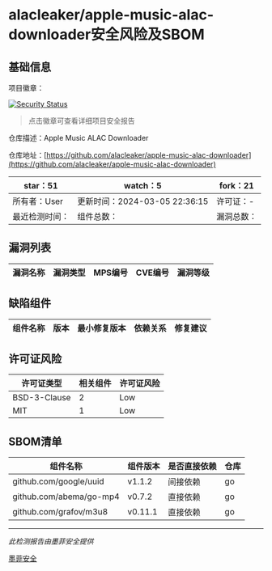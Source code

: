 # alacleaker/apple-music-alac-downloader安全风险及SBOM

## 基础信息

项目徽章：

[![Security Status](https://www.murphysec.com/platform3/v31/badge/1766169652931747840.svg)](https://www.murphysec.com/console/report/1766169597004898304/1766169652931747840)

> 点击徽章可查看详细项目安全报告

仓库描述：Apple Music ALAC Downloader

仓库地址：[https://github.com/alacleaker/apple-music-alac-downloader](https://github.com/alacleaker/apple-music-alac-downloader)

| star：51 | watch：5 | fork：21 |
| ----------- | -------------- | ------------ |
| 所有者：User | 更新时间：2024-03-05 22:36:15 | 许可证：- |
| 最近检测时间： | 组件总数： | 漏洞总数： |




## 漏洞列表

| 漏洞名称 | 漏洞类型 | MPS编号 | CVE编号 | 漏洞等级 |
| ------- | ------ | ------- | ------ | ----- |





## 缺陷组件

| 组件名称 | 版本 | 最小修复版本 | 依赖关系 | 修复建议 |
| -------- | ---- | ------------ | -------- | -------- |





## 许可证风险

| 许可证类型 | 相关组件 | 许可证风险 |
| ---------- | -------- | ---------- |
|BSD-3-Clause|2|Low|
|MIT|1|Low|




## SBOM清单

| 组件名称 | 组件版本 | 是否直接依赖 | 仓库 |
| -------- | -------- | ------------ | ---- |
|github.com/google/uuid|v1.1.2|间接依赖|go|
|github.com/abema/go-mp4|v0.7.2|直接依赖|go|
|github.com/grafov/m3u8|v0.11.1|直接依赖|go|


------

*此检测报告由墨菲安全提供*

[墨菲安全](www.murphysec.com)